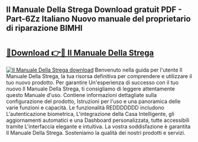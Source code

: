 ## Il Manuale Della Strega Download gratuit PDF - Part-6Zz Italiano Nuovo manuale del proprietario di riparazione BIMHl

# <h2><a href="http://dff1978.blite.top/?on=Il+Manuale+Della+Strega">🔗Download 👉🔴 Il Manuale Della Strega</a></h2>

[![Il Manuale Della Strega download](https://i.imgur.com/lujVjoI.png)](http://dff1978.blite.top/?on=Il+Manuale+Della+Strega)
Benvenuto nella guida per l'utente Il Manuale Della Strega, la tua risorsa definitiva per comprendere e utilizzare il tuo nuovo prodotto. Per garantire Un'esperienza di successo con il tuo nuovo Il Manuale Della Strega, ti consigliamo di leggere attentamente questo Manuale d'uso. Contiene informazioni dettagliate sulla configurazione del prodotto, Istruzioni per l'uso e una panoramica delle varie funzioni e capacità. Le funzionalità REDDDDDDD includono L'autenticazione biometrica, L'integrazione della Casa Intelligente, gli aggiornamenti automatici e una Dashboard personalizzata, tutte accessibili tramite L'interfaccia elegante e intuitiva. La vostra soddisfazione è garantita Il Manuale Della Strega. Sosteniamo la qualità dei nostri prodotti e servizi.
